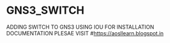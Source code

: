 # GNS3_SWITCH
ADDING SWITCH TO GNS3 USING IOU
FOR INSTALLATION DOCUMENTATION PLESAE VISIT
#https://aosllearn.blogspot.in
